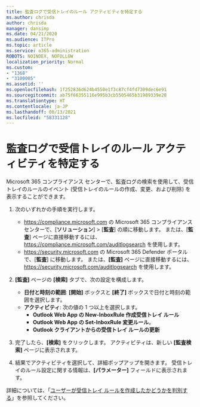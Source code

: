 ```yaml
---
title: 監査ログで受信トレイのルール アクティビティを特定する
ms.author: chrisda
author: chrisda
manager: dansimp
ms.date: 04/21/2020
ms.audience: ITPro
ms.topic: article
ms.service: o365-administration
ROBOTS: NOINDEX, NOFOLLOW
localization_priority: Normal
ms.custom:
- "1368"
- "3100005"
ms.assetid: ''
ms.openlocfilehash: 1f252836d624b4550e1f3c87cf4fd7309dec6e91
ms.sourcegitcommit: ab75f66355116e995b3cb5505465b31989339e28
ms.translationtype: HT
ms.contentlocale: ja-JP
ms.lasthandoff: 08/13/2021
ms.locfileid: "58331128"
---
```

# <a name="identify-inbox-rule-activity-in-audit-logs"></a>監査ログで受信トレイのルール アクティビティを特定する

Microsoft 365 コンプライアンス センターで、監査ログの検索を使用して、受信トレイのルールのイベント (受信トレイのルールの作成、変更、および削除) を表示することができます。

1. 次のいずれかの手順を実行します。
   - <https://compliance.microsoft.com> の Microsoft 365 コンプライアンス センターで、[**ソリューション**] \> [**監査**] の順に移動します。 または、[**監査**] ページに直接移動するには、<https://compliance.microsoft.com/auditlogsearch> を使用します。
   - <https://security.microsoft.com> の Microsoft 365 Defender ポータルで、[**監査**] に移動します。 または、**[監査]** ページに直接移動するには、<https://security.microsoft.com/auditlogsearch> を使用します。

2. **[監査]** ページの **[検索]** タブで、次の設定を構成します。
   - **日付と時刻の範囲**: **[開始]** ボックスと **[終了]** ボックスで日付と時刻の範囲を選択します。
   - **アクティビティ**: 次の値の 1 つ以上を選択します。
     - **Outlook Web App の New-InboxRule 作成受信トレイ ルール**
     - **Outlook Web App の Set-InboxRule 変更ルール**。
     - **Outlook クライアントからの受信トレイ ルールの更新**

3. 完了したら、**[検索]** をクリックします。 アクティビティは、新しい **[監査検索]** ページに表示されます。

4. 結果でアクティビティを選択して、詳細ポップアップを開きます。 受信トレイのルール設定に関する情報は、**[パラメーター]** フィールドに表示されます。

詳細については、「[ユーザーが受信トレイ ルールを作成したかどうかを判別する](https://docs.microsoft.com/microsoft-365/compliance/auditing-troubleshooting-scenarios#determine-if-a-user-created-an-inbox-rule)」を参照してください。
